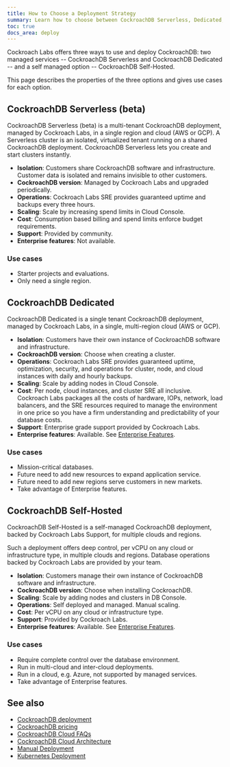 ```yaml
---
title: How to Choose a Deployment Strategy
summary: Learn how to choose between CockroachDB Serverless, Dedicated, and Self-Hosted deployment strategies.
toc: true
docs_area: deploy
---
```


Cockroach Labs offers three ways to use and deploy CockroachDB: two managed services -- CockroachDB Serverless and CockroachDB Dedicated -- and a self managed option -- CockroachDB Self-Hosted.

This page describes the properties of the three options and gives use cases for each option.

## CockroachDB Serverless (beta)

CockroachDB Serverless (beta) is a multi-tenant CockroachDB deployment, managed by Cockroach Labs, in a single region and cloud (AWS or GCP). A Serverless cluster is an isolated, virtualized tenant running on a shared CockroachDB deployment. CockroachDB Serverless lets you create and start clusters instantly.

- **Isolation**: Customers share CockroachDB software and infrastructure. Customer data is isolated and remains invisible to other customers.
- **CockroachDB version**: Managed by Cockroach Labs and upgraded periodically.
- **Operations**: Cockroach Labs SRE provides guaranteed uptime and backups every three hours.
- **Scaling**: Scale by increasing spend limits in Cloud Console.
- **Cost**: Consumption based billing and spend limits enforce budget requirements.
- **Support**: Provided by community.
- **Enterprise features**: Not available.

### Use cases

- Starter projects and evaluations.
- Only need a single region.

## CockroachDB Dedicated

CockroachDB Dedicated is a single tenant CockroachDB deployment, managed by Cockroach Labs, in a single, multi-region cloud (AWS or GCP).

- **Isolation**: Customers have their own instance of CockroachDB software and infrastructure.
- **CockroachDB version**: Choose when creating a cluster.
- **Operations**: Cockroach Labs SRE provides guaranteed uptime, optimization, security, and operations for cluster, node, and cloud instances with daily and hourly backups.
- **Scaling**: Scale by adding nodes in Cloud Console.
- **Cost**: Per node, cloud instances, and cluster SRE all inclusive. Cockroach Labs packages all the costs of hardware, IOPs, network, load balancers, and the SRE resources required to manage the environment in one price so you have a firm understanding and predictability of your database costs.
- **Support**: Enterprise grade support provided by Cockroach Labs.
- **Enterprise features**: Available. See [Enterprise Features](enterprise-licensing.html).

### Use cases

- Mission-critical databases.
- Future need to add new resources to expand application service.
- Future need to add new regions serve customers in new markets.
- Take advantage of Enterprise features.

## CockroachDB Self-Hosted

CockroachDB Self-Hosted is a self-managed CockroachDB deployment, backed by Cockroach Labs Support, for multiple clouds and regions.

Such a deployment offers deep control, per vCPU on any cloud or infrastructure type, in multiple clouds and regions. Database operations backed by Cockroach Labs are provided by your team.

- **Isolation**: Customers manage their own instance of CockroachDB software and infrastructure.
- **CockroachDB version**: Choose when installing CockroachDB.
- **Scaling**: Scale by adding nodes and clusters in DB Console.
- **Operations**: Self deployed and managed. Manual scaling.
- **Cost**: Per vCPU on any cloud or infrastructure type.
- **Support**: Provided by Cockroach Labs.
- **Enterprise features**: Available. See [Enterprise Features](enterprise-licensing.html).

### Use cases

- Require complete control over the database environment.
- Run in multi-cloud and inter-cloud deployments.
- Run in a cloud, e.g. Azure, not supported by managed services.
- Take advantage of Enterprise features.

## See also

- [CockroachDB deployment](glossary.html#cockroachdb-deployment)
- [CockroachDB pricing](https://www.cockroachlabs.com/get-started-cockroachdb/)
- [CockroachDB Cloud FAQs](../cockroachcloud/serverless-faqs.html)
- [CockroachDB Cloud Architecture](../cockroachcloud/architecture.html)
- [Manual Deployment](manual-deployment.html)
- [Kubernetes Deployment](kubernetes-overview.html)
